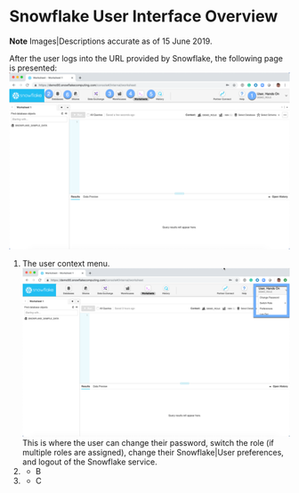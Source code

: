 # Snowflake User Interface Overview

**Note** Images|Descriptions accurate as of 15 June 2019.

After the user logs into the URL provided by Snowflake, the following page is presented: ![alt-text](./images/Main-UI.png)

1. The user context menu.  ![alt-text](./images/UserContextMenu.png) This is where the user can change their password, switch the role (if multiple roles are assigned), change their Snowflake|User preferences, and logout of the Snowflake service.
1. - B
1. - C

